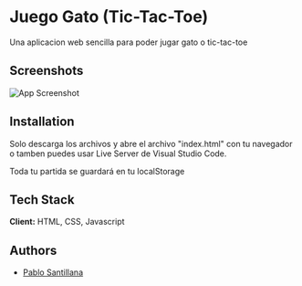 
# Juego Gato (Tic-Tac-Toe)

Una aplicacion web sencilla para poder jugar gato o tic-tac-toe


## Screenshots

![App Screenshot](https://drive.google.com/file/d/1eaRgTjMihJlxmSl7wyctnNXIRx1NeoSq/view?usp=sharing)


## Installation

Solo descarga los archivos y abre el archivo "index.html" con tu navegador o tamben puedes usar Live Server de Visual Studio Code.

Toda tu partida se guardará en tu localStorage


    
## Tech Stack

**Client:** HTML, CSS, Javascript




## Authors

- [Pablo Santillana](https://github.com/PabloSan1997)


